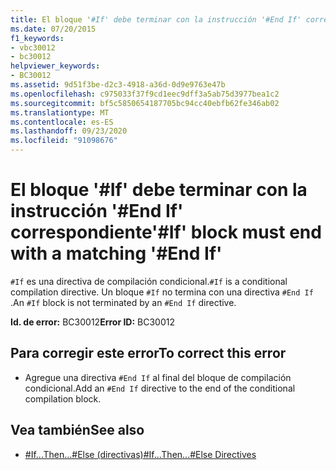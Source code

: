 ```yaml
---
title: El bloque '#If' debe terminar con la instrucción '#End If' correspondiente
ms.date: 07/20/2015
f1_keywords:
- vbc30012
- bc30012
helpviewer_keywords:
- BC30012
ms.assetid: 9d51f3be-d2c3-4918-a36d-0d9e9763e47b
ms.openlocfilehash: c975033f37f9cd1eec9dff3a5ab75d3977bea1c2
ms.sourcegitcommit: bf5c5850654187705bc94cc40ebfb62fe346ab02
ms.translationtype: MT
ms.contentlocale: es-ES
ms.lasthandoff: 09/23/2020
ms.locfileid: "91098676"
---
```

# <a name="if-block-must-end-with-a-matching-end-if"></a><span data-ttu-id="9f281-102">El bloque '#If' debe terminar con la instrucción '#End If' correspondiente</span><span class="sxs-lookup"><span data-stu-id="9f281-102">'#If' block must end with a matching '#End If'</span></span>

<span data-ttu-id="9f281-103">`#If` es una directiva de compilación condicional.</span><span class="sxs-lookup"><span data-stu-id="9f281-103">`#If` is a conditional compilation directive.</span></span> <span data-ttu-id="9f281-104">Un bloque `#If` no termina con una directiva `#End If` .</span><span class="sxs-lookup"><span data-stu-id="9f281-104">An `#If` block is not terminated by an `#End If` directive.</span></span>  
  
 <span data-ttu-id="9f281-105">**Id. de error:** BC30012</span><span class="sxs-lookup"><span data-stu-id="9f281-105">**Error ID:** BC30012</span></span>  
  
## <a name="to-correct-this-error"></a><span data-ttu-id="9f281-106">Para corregir este error</span><span class="sxs-lookup"><span data-stu-id="9f281-106">To correct this error</span></span>  
  
- <span data-ttu-id="9f281-107">Agregue una directiva `#End If` al final del bloque de compilación condicional.</span><span class="sxs-lookup"><span data-stu-id="9f281-107">Add an `#End If` directive to the end of the conditional compilation block.</span></span>  
  
## <a name="see-also"></a><span data-ttu-id="9f281-108">Vea también</span><span class="sxs-lookup"><span data-stu-id="9f281-108">See also</span></span>

- [<span data-ttu-id="9f281-109">#If...Then...#Else (directivas)</span><span class="sxs-lookup"><span data-stu-id="9f281-109">#If...Then...#Else Directives</span></span>](../language-reference/directives/if-then-else-directives.md)
